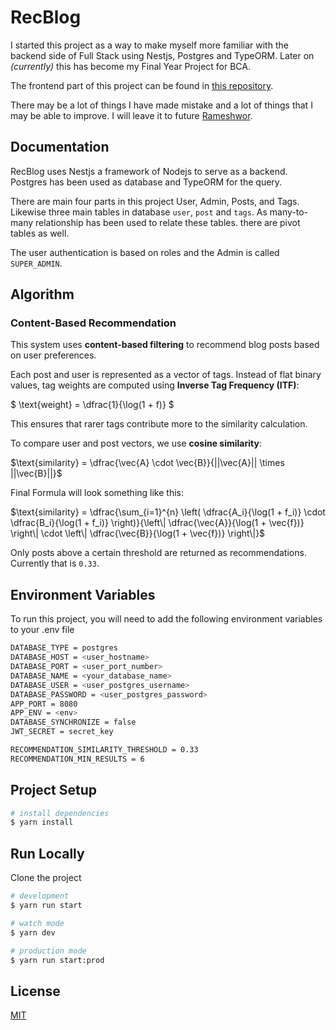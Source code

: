 
# RecBlog

I started this project as a way to make myself more familiar with the backend side of Full Stack using Nestjs, Postgres and TypeORM. Later on _(currently)_ this has become my Final Year Project for BCA.

The frontend part of this project can be found in [this repository](https://github.com/rsresta07/kathanika-blog-frontend).

There may be a lot of things I have made mistake and a lot of things that I may be able to improve. I will leave it to future [Rameshwor](https://github.com/rsresta07).

## Documentation

RecBlog uses Nestjs a framework of Nodejs to serve as a backend. Postgres has been used as database and TypeORM for the query.

There are main four parts in this project User, Admin, Posts, and Tags. Likewise three main tables in database `user`, `post` and `tags`. As many-to-many relationship has been used to relate these tables. there are pivot tables as well.

The user authentication is based on roles and the Admin is called `SUPER_ADMIN`.

## Algorithm

### Content-Based Recommendation

This system uses **content-based filtering** to recommend blog posts based on user preferences.

Each post and user is represented as a vector of tags. Instead of flat binary values, tag weights are computed using **Inverse Tag Frequency (ITF)**:

$`` \text{weight} = \dfrac{1}{\log(1 + f)} ``$

This ensures that rarer tags contribute more to the similarity calculation.

To compare user and post vectors, we use **cosine similarity**:

$``\text{similarity} = \dfrac{\vec{A} \cdot \vec{B}}{||\vec{A}|| \times ||\vec{B}||}``$

Final Formula will look something like this:

$``\text{similarity} = \dfrac{\sum_{i=1}^{n} \left( \dfrac{A_i}{\log(1 + f_i)} \cdot \dfrac{B_i}{\log(1 + f_i)} \right)}{\left\| \dfrac{\vec{A}}{\log(1 + \vec{f})} \right\| \cdot \left\| \dfrac{\vec{B}}{\log(1 + \vec{f})} \right\|}``$

Only posts above a certain threshold are returned as recommendations. Currently that is `0.33`.

## Environment Variables

To run this project, you will need to add the following environment variables to your .env file

```bash
DATABASE_TYPE = postgres
DATABASE_HOST = <user_hostname>
DATABASE_PORT = <user_port_number>
DATABASE_NAME = <your_database_name>
DATABASE_USER = <user_postgres_username>
DATABASE_PASSWORD = <user_postgres_password>
APP_PORT = 8080
APP_ENV = <env>
DATABASE_SYNCHRONIZE = false
JWT_SECRET = secret_key

RECOMMENDATION_SIMILARITY_THRESHOLD = 0.33
RECOMMENDATION_MIN_RESULTS = 6
```

## Project Setup

```bash
# install dependencies
$ yarn install
```

## Run Locally

Clone the project

```bash
# development
$ yarn run start

# watch mode
$ yarn dev

# production mode
$ yarn run start:prod
```

## License

[MIT](https://choosealicense.com/licenses/mit/)
